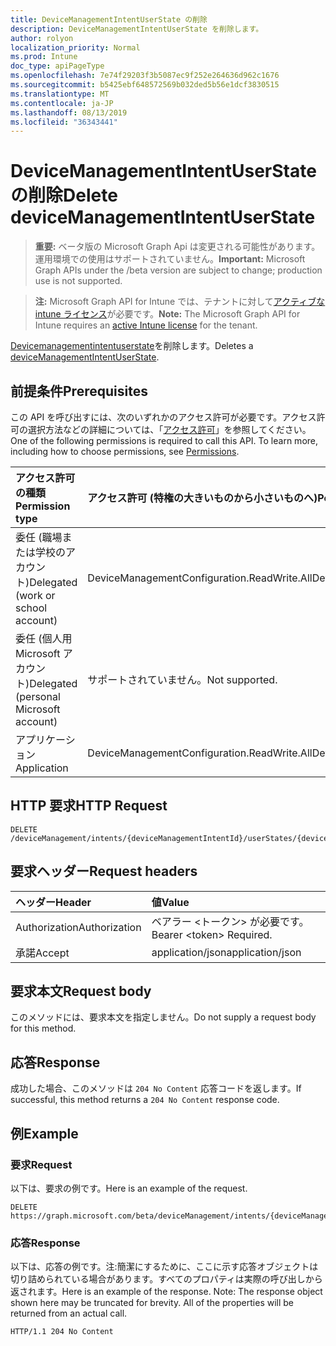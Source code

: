 ```yaml
---
title: DeviceManagementIntentUserState の削除
description: DeviceManagementIntentUserState を削除します。
author: rolyon
localization_priority: Normal
ms.prod: Intune
doc_type: apiPageType
ms.openlocfilehash: 7e74f29203f3b5087ec9f252e264636d962c1676
ms.sourcegitcommit: b5425ebf648572569b032ded5b56e1dcf3830515
ms.translationtype: MT
ms.contentlocale: ja-JP
ms.lasthandoff: 08/13/2019
ms.locfileid: "36343441"
---
```

# <a name="delete-devicemanagementintentuserstate"></a><span data-ttu-id="0d94b-103">DeviceManagementIntentUserState の削除</span><span class="sxs-lookup"><span data-stu-id="0d94b-103">Delete deviceManagementIntentUserState</span></span>

> <span data-ttu-id="0d94b-104">**重要:** ベータ版の Microsoft Graph Api は変更される可能性があります。運用環境での使用はサポートされていません。</span><span class="sxs-lookup"><span data-stu-id="0d94b-104">**Important:** Microsoft Graph APIs under the /beta version are subject to change; production use is not supported.</span></span>

> <span data-ttu-id="0d94b-105">**注:** Microsoft Graph API for Intune では、テナントに対して[アクティブな intune ライセンス](https://go.microsoft.com/fwlink/?linkid=839381)が必要です。</span><span class="sxs-lookup"><span data-stu-id="0d94b-105">**Note:** The Microsoft Graph API for Intune requires an [active Intune license](https://go.microsoft.com/fwlink/?linkid=839381) for the tenant.</span></span>

<span data-ttu-id="0d94b-106">[Devicemanagementintentuserstate](../resources/intune-deviceintent-devicemanagementintentuserstate.md)を削除します。</span><span class="sxs-lookup"><span data-stu-id="0d94b-106">Deletes a [deviceManagementIntentUserState](../resources/intune-deviceintent-devicemanagementintentuserstate.md).</span></span>

## <a name="prerequisites"></a><span data-ttu-id="0d94b-107">前提条件</span><span class="sxs-lookup"><span data-stu-id="0d94b-107">Prerequisites</span></span>
<span data-ttu-id="0d94b-p101">この API を呼び出すには、次のいずれかのアクセス許可が必要です。アクセス許可の選択方法などの詳細については、「[アクセス許可](/graph/permissions-reference)」を参照してください。</span><span class="sxs-lookup"><span data-stu-id="0d94b-p101">One of the following permissions is required to call this API. To learn more, including how to choose permissions, see [Permissions](/graph/permissions-reference).</span></span>

|<span data-ttu-id="0d94b-110">アクセス許可の種類</span><span class="sxs-lookup"><span data-stu-id="0d94b-110">Permission type</span></span>|<span data-ttu-id="0d94b-111">アクセス許可 (特権の大きいものから小さいものへ)</span><span class="sxs-lookup"><span data-stu-id="0d94b-111">Permissions (from most to least privileged)</span></span>|
|:---|:---|
|<span data-ttu-id="0d94b-112">委任 (職場または学校のアカウント)</span><span class="sxs-lookup"><span data-stu-id="0d94b-112">Delegated (work or school account)</span></span>|<span data-ttu-id="0d94b-113">DeviceManagementConfiguration.ReadWrite.All</span><span class="sxs-lookup"><span data-stu-id="0d94b-113">DeviceManagementConfiguration.ReadWrite.All</span></span>|
|<span data-ttu-id="0d94b-114">委任 (個人用 Microsoft アカウント)</span><span class="sxs-lookup"><span data-stu-id="0d94b-114">Delegated (personal Microsoft account)</span></span>|<span data-ttu-id="0d94b-115">サポートされていません。</span><span class="sxs-lookup"><span data-stu-id="0d94b-115">Not supported.</span></span>|
|<span data-ttu-id="0d94b-116">アプリケーション</span><span class="sxs-lookup"><span data-stu-id="0d94b-116">Application</span></span>|<span data-ttu-id="0d94b-117">DeviceManagementConfiguration.ReadWrite.All</span><span class="sxs-lookup"><span data-stu-id="0d94b-117">DeviceManagementConfiguration.ReadWrite.All</span></span>|

## <a name="http-request"></a><span data-ttu-id="0d94b-118">HTTP 要求</span><span class="sxs-lookup"><span data-stu-id="0d94b-118">HTTP Request</span></span>
<!-- {
  "blockType": "ignored"
}
-->
``` http
DELETE /deviceManagement/intents/{deviceManagementIntentId}/userStates/{deviceManagementIntentUserStateId}
```

## <a name="request-headers"></a><span data-ttu-id="0d94b-119">要求ヘッダー</span><span class="sxs-lookup"><span data-stu-id="0d94b-119">Request headers</span></span>
|<span data-ttu-id="0d94b-120">ヘッダー</span><span class="sxs-lookup"><span data-stu-id="0d94b-120">Header</span></span>|<span data-ttu-id="0d94b-121">値</span><span class="sxs-lookup"><span data-stu-id="0d94b-121">Value</span></span>|
|:---|:---|
|<span data-ttu-id="0d94b-122">Authorization</span><span class="sxs-lookup"><span data-stu-id="0d94b-122">Authorization</span></span>|<span data-ttu-id="0d94b-123">ベアラー &lt;トークン&gt; が必要です。</span><span class="sxs-lookup"><span data-stu-id="0d94b-123">Bearer &lt;token&gt; Required.</span></span>|
|<span data-ttu-id="0d94b-124">承諾</span><span class="sxs-lookup"><span data-stu-id="0d94b-124">Accept</span></span>|<span data-ttu-id="0d94b-125">application/json</span><span class="sxs-lookup"><span data-stu-id="0d94b-125">application/json</span></span>|

## <a name="request-body"></a><span data-ttu-id="0d94b-126">要求本文</span><span class="sxs-lookup"><span data-stu-id="0d94b-126">Request body</span></span>
<span data-ttu-id="0d94b-127">このメソッドには、要求本文を指定しません。</span><span class="sxs-lookup"><span data-stu-id="0d94b-127">Do not supply a request body for this method.</span></span>

## <a name="response"></a><span data-ttu-id="0d94b-128">応答</span><span class="sxs-lookup"><span data-stu-id="0d94b-128">Response</span></span>
<span data-ttu-id="0d94b-129">成功した場合、このメソッドは `204 No Content` 応答コードを返します。</span><span class="sxs-lookup"><span data-stu-id="0d94b-129">If successful, this method returns a `204 No Content` response code.</span></span>

## <a name="example"></a><span data-ttu-id="0d94b-130">例</span><span class="sxs-lookup"><span data-stu-id="0d94b-130">Example</span></span>

### <a name="request"></a><span data-ttu-id="0d94b-131">要求</span><span class="sxs-lookup"><span data-stu-id="0d94b-131">Request</span></span>
<span data-ttu-id="0d94b-132">以下は、要求の例です。</span><span class="sxs-lookup"><span data-stu-id="0d94b-132">Here is an example of the request.</span></span>
``` http
DELETE https://graph.microsoft.com/beta/deviceManagement/intents/{deviceManagementIntentId}/userStates/{deviceManagementIntentUserStateId}
```

### <a name="response"></a><span data-ttu-id="0d94b-133">応答</span><span class="sxs-lookup"><span data-stu-id="0d94b-133">Response</span></span>
<span data-ttu-id="0d94b-p102">以下は、応答の例です。注:簡潔にするために、ここに示す応答オブジェクトは切り詰められている場合があります。すべてのプロパティは実際の呼び出しから返されます。</span><span class="sxs-lookup"><span data-stu-id="0d94b-p102">Here is an example of the response. Note: The response object shown here may be truncated for brevity. All of the properties will be returned from an actual call.</span></span>
``` http
HTTP/1.1 204 No Content
```






